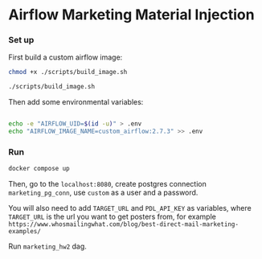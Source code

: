 # Airflow Marketing Material Injection

### Set up

First build a custom airflow image:

```bash
chmod +x ./scripts/build_image.sh

./scripts/build_image.sh

```

Then add some environmental variables:

```bash

echo -e "AIRFLOW_UID=$(id -u)" > .env
echo "AIRFLOW_IMAGE_NAME=custom_airflow:2.7.3" >> .env

```

### Run

```bash
docker compose up
```

Then, go to the `localhost:8080`, create postgres connection `marketing_pg_conn`,
use `custom` as a user and a password.

You will also need to add `TARGET_URL` and `PDL_API_KEY` as variables, where `TARGET_URL`
is the url you want to get posters from, for example `https://www.whosmailingwhat.com/blog/best-direct-mail-marketing-examples/`

Run `marketing_hw2` dag.
